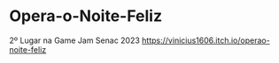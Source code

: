 # Opera-o-Noite-Feliz
2º Lugar na Game Jam Senac 2023
https://vinicius1606.itch.io/operao-noite-feliz
